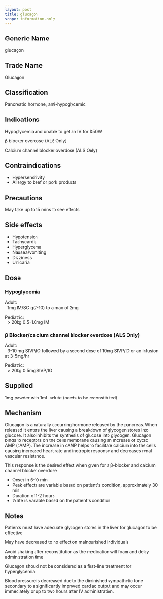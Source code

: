 ```yaml
---
layout: post
title: glucagon
scope: information-only
---
```


## Generic Name

glucagon

## Trade Name

Glucagon

## Classification

Pancreatic hormone, anti-hypoglycemic

## Indications

Hypoglycemia and unable to get an IV for D50W

β blocker overdose (ALS Only)

Calcium channel blocker overdose (ALS Only)

## Contraindications

- Hypersensitivity
- Allergy to beef or pork products

## Precautions

May take up to 15 mins to see effects

## Side effects

- Hypotension
- Tachycardia
- Hyperglycema
- Nausea/vomiting
- Dizziness
- Urticaria

## Dose

### Hypoglycemia

Adult:\
&nbsp;&nbsp;1mg IM/SC q(7-10) to a max of 2mg

Pediatric:\
&nbsp;&nbsp;\> 20kg 0.5-1.0mg IM

### β Blocker/calcium channel blocker overdose (ALS Only)

Adult:\
&nbsp;&nbsp;3-10 mg SIVP/IO followed by a second dose of 10mg SIVP/IO or an infusion at 3-5mg/hr

Pediatric:\
&nbsp;&nbsp;\> 20kg 0.5mg SIVP/IO

## Supplied

1mg powder with 1mL solute (needs to be reconstituted)

## Mechanism

Glucagon is a naturally occurring hormone released by the pancreas.
When released it enters the liver causing a breakdown of glycogen stores into glucose.
It also inhibits the synthesis of glucose into glycogen.
Glucagon binds to receptors on the cells membrane causing an increase of cyclic AMP (cAMP).
The increase in cAMP helps to facilitate calcium into the cells causing increased heart rate and inotropic response and decreases renal vascular resistance.

This response is the desired effect when given for a β-blocker and calcium channel blocker overdose

- Onset in 5-10 min
- Peak effects are variable based on patient's condition, approximately 30 min
- Duration of 1-2 hours
- ½ life is variable based on the patient's condition

## Notes

Patients must have adequate glycogen stores in the liver for glucagon to be effective

May have decreased to no effect on malnourished individuals

Avoid shaking after reconstitution as the medication will foam and delay administration time

Glucagon should not be considered as a first-line treatment for hyperglycemia

Blood pressure is decreased due to the diminished sympathetic tone secondary to a significantly improved cardiac output and may occur immediately or up to two hours after IV administration.
